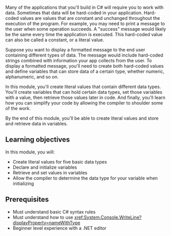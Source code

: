 

Many of the applications that you'll build in C# will require you to work with data. Sometimes that data will be hard-coded in your application. Hard-coded values are values that are constant and unchanged throughout the execution of the program. For example, you may need to print a message to the user when some operation succeeds. A "success" message would likely be the same every time the application is executed. This hard-coded value can also be called a constant, or a literal value.

Suppose you want to display a formatted message to the end user containing different types of data. The message would include hard-coded strings combined with information your app collects from the user. To display a formatted message, you'll need to create both hard-coded values and define variables that can store data of a certain type, whether numeric, alphanumeric, and so on.

In this module, you'll create literal values that contain different data types. You'll create variables that can hold certain data types, set those variables with a value, then retrieve those values later in code. And finally, you'll learn how you can simplify your code by allowing the compiler to shoulder some of the work.

By the end of this module, you'll be able to create literal values and store and retrieve data in variables.

## Learning objectives

In this module, you will:

- Create literal values for five basic data types
- Declare and initialize variables
- Retrieve and set values in variables
- Allow the compiler to determine the data type for your variable when initializing

## Prerequisites

- Must understand basic C# syntax rules
- Must understand how to use <xref:System.Console.WriteLine?displayProperty=nameWithType>
- Beginner level experience with a .NET editor
